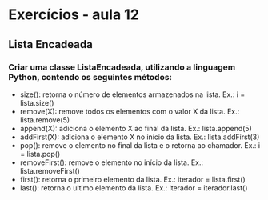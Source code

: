 # Exercícios - aula 12

## Lista Encadeada

### Criar uma classe ListaEncadeada, utilizando a linguagem Python, contendo os seguintes métodos:
- size(): retorna o número de elementos armazenados na lista. Ex.: i = lista.size()
- remove(X): remove todos os elementos com o valor X da lista. Ex.: lista.remove(5)
- append(X): adiciona o elemento X ao final da lista. Ex.: lista.append(5)
- addFirst(X): adiciona o elemento X no início da lista. Ex.: lista.addFirst(3)
- pop(): remove o elemento no final da lista e o retorna ao chamador. Ex.: i = lista.pop()
- removeFirst(): remove o elemento no início da lista. Ex.: lista.removeFirst()
- first(): retorna o primeiro elemento da lista. Ex.: iterador = lista.first()
- last(): retorna o ultimo elemento da lista. Ex.: iterador = iterador.last()
